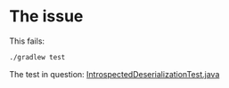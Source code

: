 # The issue

This fails:

```bash
./gradlew test
```

The test in question: [IntrospectedDeserializationTest.java](./src/test/java/com/example/IntrospectedDeserializationTest.java)
